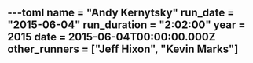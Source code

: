 ---toml
name = "Andy Kernytsky"
run_date = "2015-06-04"
run_duration = "2:02:00"
year = 2015
date = 2015-06-04T00:00:00.000Z
other_runners = ["Jeff Hixon", "Kevin Marks"]
---
